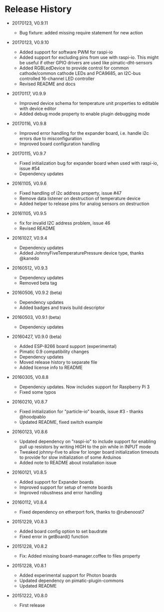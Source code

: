 # Release History

* 20170123, V0.9.11
    * Bug fixture: added missing require statement for new action
    
* 20170123, V0.9.10
    * Added support for software PWM for raspi-io
    * Added support for excluding pins from use with raspi-io. This might be useful if other GPIO drivers are used
      like pimatic-dht-sensors
    * Added RGBLedDevice to provide control for common cathode/common cathode LEDs and PCA9685,
      an I2C-bus controlled 16-channel LED controller
    * Revised README and docs
    
* 20170117, V0.9.9
    * Improved device schema for temperature unit properties to editable with device editor
    * Added debug mode property to enable plugin debugging mode
    
* 20170116, V0.9.8
    * Improved error handling for the expander board, i.e. handle i2c errors due to misconfiguration
    * Improved board configuration handling

* 20170115, V0.9.7
    * Fixed initialization bug for expander board when used with raspi-io, issue #54
    * Dependency updates
    
* 20161105, V0.9.6
    * Fixed handling of i2c address property, issue #47
    * Remove data listener on destruction of temperature device
    * Added helper to release pins for analog sensors on destruction
    
* 20161105, V0.9.5
    * fix for invalid I2C address problem, issue 46
    * Revised README
    
* 20161027, V0.9.4
    * Dependency updates
    * Added JohnnyFiveTemperaturePressure device type, thanks @kanedo
    
* 20160512, V0.9.3
    * Dependency updates
    * Removed beta tag

* 20160506, V0.9.2 (beta)
    * Dependency updates
    * Added badges and travis build descriptor
    
* 20160503, V0.9.1 (beta)
    * Dependency updates
    
* 20160427, V0.9.0 (beta)
    * Added ESP-8266 board support (experimental)
    * Pimatic 0.9 compatibility changes
    * Dependency updates
    * Moved release history to separate file
    * Added license info to README
    
* 20160305, V0.8.8
    * Dependency updates. Now includes support for Raspberry Pi 3
    * Fixed some typos

* 20160210, V0.8.7
    * Fixed initialization for "particle-io" boards, issue #3 - thanks @hoodpablo
    * Updated README, fixed switch example

* 20160123, V0.8.6
    * Updated dependency on "raspi-io" to include support for enabling pull up resistors by writing HIGH to the pin while in INPUT mode
    * Tweaked johnny-five to allow for longer board initialization timeouts to provide for slow initialization of some Arduinos
    * Added note to README about installation issue

* 20160121, V0.8.5
    * Added support for Expander boards
    * Improved support for setup of remote boards
    * Improved robustness and error handling

* 20160112, V0.8.4
    * Fixed dependency on etherport fork, thanks to @rubenoost7

* 20151229, V0.8.3
    * Added board config option to set baudrate
    * Fixed error in getBoard() function

* 20151228, V0.8.2
    * Fix: Added missing board-manager.coffee to files property

* 20151228, V0.8.1
    * Added experimental support for Photon boards
    * Updated dependency on pimatic-plugin-commons
    * Updated README

* 20151222, V0.8.0
    * First release